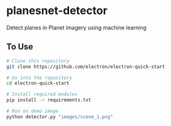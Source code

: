 # planesnet-detector
Detect planes in Planet imagery using machine learning

## To Use

```bash
# Clone this repository
git clone https://github.com/electron/electron-quick-start

# Go into the repository
cd electron-quick-start

# Install required modules
pip install -r requirements.txt

# Run on demo image
python detector.py "images/scene_1.png"
```
